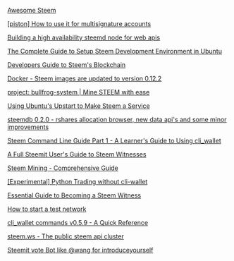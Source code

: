 [Awesome Steem](https://steemit.com/awesome/@hipster/awesome-steem)

[[piston] How to use it for multisignature accounts](https://steemit.com/piston/@xeroc/piston-how-to-use-it-for-multisignature-accounts)

[Building a high availability steemd node for web apis](https://steemit.com/steem/@jesta/building-a-high-availability-steemd-node-for-web-apis)

[The Complete Guide to Setup Steem Development Environment in Ubuntu](https://steemit.com/steem/@woung717/the-complete-guide-to-setup-steem-development-environment-in-ubuntu)

[Developers Guide to Steem's Blockchain](https://steemit.com/steem/@furion/developers-guide-to-steem-s-blockchain)

[Docker - Steem images are updated to version 0.12.2](https://steemit.com/steem/@teego/docker-steem-images-are-updated-to-version-0-12-2)

[project: bullfrog-system | Mine STEEM with ease](https://steemit.com/steemit/@kilrathi/project-bullfrog-system)

[Using Ubuntu's Upstart to Make Steem a Service](https://steemit.com/steemhelp/@steemed/use-ubuntu-upstart-for-steem-service)

[steemdb 0.2.0 - rshares allocation browser, new data api's and some minor improvements](https://steemit.com/steemdb/@jesta/steemdb-0-2-0-rshares-allocation-browser-new-data-api-s-and-some-minor-improvements)

[Steem Command Line Guide Part 1 - A Learner's Guide to Using cli_wallet](https://steemit.com/steemhelp/@pfunk/a-learner-s-guide-to-using-steem-s-cliwallet-part-1)

[A Full Steemit User's Guide to Steem Witnesses](https://steemit.com/steemit-guides/@pfunk/a-full-steemit-user-s-guide-to-steem-witnesses)

[Steem Mining - Comprehensive Guide](https://steemit.com/steem/@geoffrey/steem-mining-comprehensive-guide)

[[Experimental] Python Trading without cli-wallet](https://steemit.com/bitshares/@xeroc/experimental-python-trading-without-cli-wallet)

[Essential Guide to Becoming a Steem Witness](https://steemit.com/steemhelp/@steemed/become-a-steem-witness-essentials)

[How to start a test network](https://steemit.com/steem/@dantheman/how-to-start-a-test-network)

[cli_wallet commands v0.5.9 - A Quick Reference](https://steemit.com/steemhelp/@hannixx42/cliwallet-commands-v0)

[steem.ws - The public steem api cluster](https://steemit.com/steemws/@jesta/steem-ws-the-public-steem-api-cluster)

[Steemit vote Bot like @wang for introduceyourself](https://steemit.com/hacking/@seagul/steemit-vote-bot-like-wang-for-introduceyourself)
